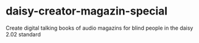 daisy-creator-magazin-special
=============================

Create digital talking books of audio magazins for blind people in the daisy 2.02 standard